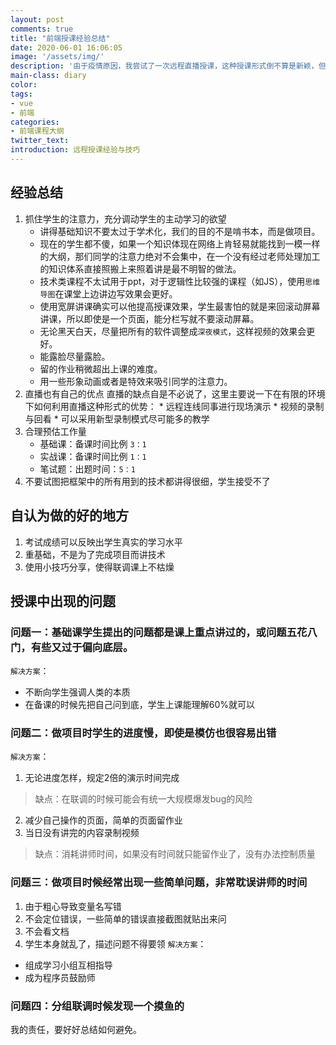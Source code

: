 ```yaml
---
layout: post
comments: true
title: "前端授课经验总结"
date: 2020-06-01 16:06:05
image: '/assets/img/'
description: '由于疫情原因，我尝试了一次远程直播授课，这种授课形式倒不算是新颖，但对于从没有远程授课经验的我来说还是很具有挑战的。'
main-class: diary
color: 
tags:
- vue
- 前端
categories:
- 前端课程大纲
twitter_text:
introduction: 远程授课经验与技巧
---
```

## 经验总结
1. 抓住学生的注意力，充分调动学生的主动学习的欲望
    * 讲得基础知识不要太过于学术化，我们的目的不是啃书本，而是做项目。
    * 现在的学生都不傻，如果一个知识体现在网络上肯轻易就能找到一模一样的大纲，那们同学的注意力绝对不会集中，在一个没有经过老师处理加工的知识体系直接照搬上来照着讲是最不明智的做法。
    * 技术类课程不太试用于ppt，对于逻辑性比较强的课程（如JS），使用`思维导图`在课堂上边讲边写效果会更好。
    * 使用宽屏讲课确实可以他提高授课效果，学生最害怕的就是来回滚动屏幕讲课，所以即使是一个页面，能分栏写就不要滚动屏幕。
    * 无论黑天白天，尽量把所有的软件调整成`深夜模式`，这样视频的效果会更好。
    * 能露脸尽量露脸。
    * 留的作业稍微超出上课的难度。
    * 用一些形象动画或者是特效来吸引同学的注意力。
2. 直播也有自己的优点
    直播的缺点自是不必说了，这里主要说一下在有限的环境下如何利用直播这种形式的优势：
        * 远程连线同事进行现场演示
        * 视频的录制与回看
        * 可以采用新型录制模式尽可能多的教学
3. 合理预估工作量
    * 基础课：备课时间比例 `3：1`
    * 实战课：备课时间比例 `1：1`
    * 笔试题：出题时间：`5：1`
4. 不要试图把框架中的所有用到的技术都讲得很细，学生接受不了

## 自认为做的好的地方
1. 考试成绩可以反映出学生真实的学习水平
2. 重基础，不是为了完成项目而讲技术
3. 使用小技巧分享，使得联调课上不枯燥

## 授课中出现的问题
### 问题一：基础课学生提出的问题都是课上重点讲过的，或问题五花八门，有些又过于偏向底层。
`解决方案`：  
* 不断向学生强调人类的本质
* 在备课的时候先把自己问到底，学生上课能理解60%就可以

### 问题二：做项目时学生的进度慢，即使是模仿也很容易出错
`解决方案`：
1. 无论进度怎样，规定2倍的演示时间完成
> 缺点：在联调的时候可能会有统一大规模爆发bug的风险

2. 减少自己操作的页面，简单的页面留作业
3. 当日没有讲完的内容录制视频
> 缺点：消耗讲师时间，如果没有时间就只能留作业了，没有办法控制质量

### 问题三：做项目时候经常出现一些简单问题，非常耽误讲师的时间
1. 由于粗心导致变量名写错
2. 不会定位错误，一些简单的错误直接截图就贴出来问
3. 不会看文档
4. 学生本身就乱了，描述问题不得要领
`解决方案`：
* 组成学习小组互相指导
* 成为程序员鼓励师

### 问题四：分组联调时候发现一个摸鱼的
我的责任，要好好总结如何避免。

